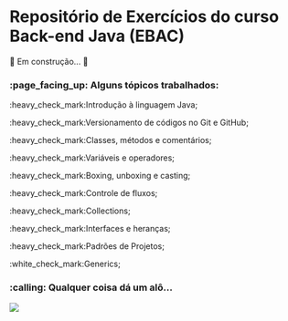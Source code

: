 # Repositório de Exercícios do curso Back-end Java (EBAC)
:construction: Em construção... :construction:
<h3>:page_facing_up: Alguns tópicos trabalhados:</h3>

<p>:heavy_check_mark:Introdução à linguagem Java;</p>
<p>:heavy_check_mark:Versionamento de códigos no Git e GitHub;</p>
<p>:heavy_check_mark:Classes, métodos e comentários;</p>
<p>:heavy_check_mark:Variáveis e operadores;</p>
<p>:heavy_check_mark:Boxing, unboxing e casting;</p>
<p>:heavy_check_mark:Controle de fluxos;</p>
<p>:heavy_check_mark:Collections;</p>
<p>:heavy_check_mark:Interfaces e heranças;</p>
<p>:heavy_check_mark:Padrões de Projetos;</p>
<p>:white_check_mark:Generics;</p>

<h3>:calling: Qualquer coisa dá um alô...</h3>

<img src="https://img.shields.io/badge/Microsoft_Outlook-0078D4?style=for-the-badge&logo=microsoft-outlook&logoColor=white">
